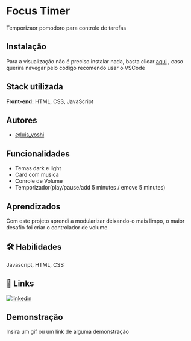 
# Focus Timer

Temporizaor pomodoro para controle de tarefas

## Instalação

Para a visualização não é preciso instalar nada, basta
clicar <a href ="https://luiszkm.github.io/FocusTimer/">aqui</a>
 , caso querira 
navegar pelo codigo recomendo usar o VSCode 
    
## Stack utilizada

**Front-end:** HTML, CSS, JavaScript



## Autores

- [@luis_yoshi](https://www.github.com/octokatherine)


## Funcionalidades

- Temas dark e light
- Card com musica
- Conrole de Volume
- Temporizador(play/pause/add 5 minutes / emove 5 minutes)


## Aprendizados

Com este projeto aprendi a modularizar deixando-o mais limpo,
o maior desafio foi criar o controlador de volume

## 🛠 Habilidades
Javascript, HTML, CSS


## 🔗 Links
[![linkedin](https://img.shields.io/badge/linkedin-0A66C2?style=for-the-badge&logo=linkedin&logoColor=white)](https://www.linkedin.com/)


## Demonstração

Insira um gif ou um link de alguma demonstração

